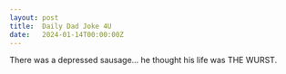 ```yaml
---
layout: post
title:  Daily Dad Joke 4U
date:   2024-01-14T00:00:00Z
---
```

There was a depressed sausage... he thought his life was THE WURST.

